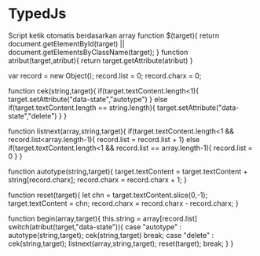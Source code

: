 # TypedJs
Script ketik otomatis berdasarkan array
function $(target){
return document.getElementById(target) || document.getElementsByClassName(target);
}
function atribut(target,atribut){
return target.getAttribute(atribut)
}

var record = new Object();
record.list = 0;
record.charx = 0;

function cek(string,target){
if(target.textContent.length<1){
target.setAttribute("data-state","autotype")
}
else if(target.textContent.length == string.length){
target.setAttribute("data-state","delete")
}
}

function listnext(array,string,target){
if(target.textContent.length<1 && record.list<array.length-1){ record.list = record.list + 1}
else if(target.textContent.length<1 && record.list == array.length-1){ record.list = 0 }
}

function autotype(string,target){
target.textContent = target.textContent + string[record.charx];
record.charx = record.charx + 1;
}

function reset(target){
let chn = target.textContent.slice(0,-1);
target.textContent = chn;
record.charx = record.charx - record.charx;
}

function begin(array,target){
this.string = array[record.list]
switch(atribut(target,"data-state")){
case "autotype" :
autotype(string,target);
cek(string,target)
break;
case "delete" :
cek(string,target);
listnext(array,string,target);
reset(target);
break;
}
}

